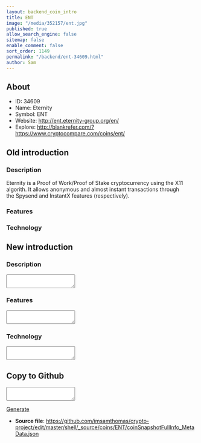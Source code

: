```yaml
---
layout: backend_coin_intro
title: ENT
image: "/media/352157/ent.jpg"
published: true
allow_search_engine: false
sitemap: false
enable_comment: false
sort_order: 1149
permalink: "/backend/ent-34609.html"
author: Sam
---
```


## About

- ID: 34609
- Name: Eternity
- Symbol: ENT
- Website: http://ent.eternity-group.org/en/
- Explore: http://blankrefer.com/?https://www.cryptocompare.com/coins/ent/


## Old introduction

### Description

<p>Eternity is a Proof of Work/Proof of Stake cryptocurrency using the X11 algorith. It allows anonymous and almost instant transactions through the <span>Spysend and InstantX features (respectively).</span></p>

### Features


### Technology




## New introduction


### Description
<textarea id="meta_description" name="description"></textarea>

### Features
<textarea id="meta_features" name="features"></textarea>

### Technology
<textarea id="meta_technology" name="technology"></textarea>


## Copy to Github

<textarea id="coinsnapshotfullinfo_metadata"></textarea>

<a href="#gen" onclick="generateMetaDatJson()">Generate</a>

- **Source file**: <a href="https://github.com/imsamthomas/crypto-project/edit/master/shell/_source/coins/ENT/coinSnapshotFullInfo_MetaData.json">https://github.com/imsamthomas/crypto-project/edit/master/shell/_source/coins/ENT/coinSnapshotFullInfo_MetaData.json</a>

